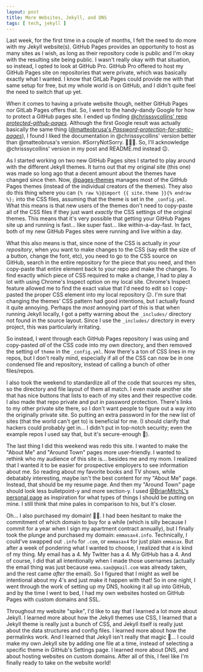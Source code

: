 ```yaml
---
layout: post
title: More Websites, Jekyll, and DNS
tags: [ tech, jekyll ]
---
```


Last week, for the first time in a couple of months, I felt the need to do more with my Jekyll website(s). GitHub Pages provides an opportunity to host as many sites as I wish, as long as their repository code is public and I'm okay with the resulting site being public. I wasn't really okay with that situation, so instead, I opted to look at GitHub Pro. GitHub Pro offered to host my GitHub Pages site on repositories that were private, which was basically exactly what I wanted. I know that GitLab Pages could provide me with that same setup for free, but my whole world is on GitHub, and I didn't quite feel the need to switch that up yet.

When it comes to having a private website though, neither GitHub Pages nor GitLab Pages offers that. So, I went to the handy-dandy Google for how to protect a GitHub pages site. I ended up finding [@chrisssycollins' repo _protected-github-pages_](https://github.com/chrisssycollins/protected-github-pages). Although the first Google result was actually basically the same thing ([@matteobrusa's _Password-protection-for-static-pages_](https://github.com/matteobrusa/Password-protection-for-static-pages)), I found I liked the documentation in @chrisssycollins' version better than @matteobrusa's version. #SorryNotSorry. 🤷🏻‍♀️. So, I'll acknowledge @chrisssycollins' version in my post and README.md instead 😉.

As I started working on two new GitHub Pages sites I started to play around with the different Jekyll themes. It turns out that my original site (this one) was made so long ago that a decent amount about the themes have changed since then. Now, [@pages-themes](https://github.com/pages-themes) manages most of the GitHub Pages themes (instead of the individual creators of the themes). They also do this thing where you can `{% raw %}@import {{ site.theme }}{% endraw %};` into the CSS files, assuming that the theme is set in the `_config.yml`. What this means is that new users of the themes don't need to copy-paste all of the CSS files if they just want _exactly_ the CSS settings of the original themes. This means that it's very possible that getting your GitHub Pages site up and running is fast... like super fast... like within-a-day-fast. In fact, both of my new GitHub Pages sites were running and live within a day.

What this also means is that, since none of the CSS is actually _in your repository_, when you want to make changes to the CSS (say edit the size of a button, change the font, etc), you need to go to the CSS source on GitHub, search in the entire repository for the piece that you need, and then copy-paste that entire element back to your repo and make the changes. To find exactly which piece of CSS required to make a change, I had to play a lot with using Chrome's Inspect option on my local site. Chrome's Inspect feature allowed me to find the exact value that I'd need to edit so I copy-pasted the proper CSS element into my local repository 😕. I'm sure that changing the themes' CSS pattern had good intentions, but I actually found it quite annoying. Perhaps the _most_ annoying part of this is that when running Jekyll locally, I got a petty warning about the `_includes/` directory not found in the source layout. Since I use the `_includes/` directory in every project, this was particularly irritating.

So instead, I went through each GitHub Pages repository I was using and copy-pasted _all_ of the CSS code into my own directory, and then removed the setting of `theme` in the `_config.yml`. Now there's a ton of CSS lines in my repos, but I don't really mind, especially if all of the CSS can now be in one condensed file and repository, instead of calling a bunch of other files/repos.

I also took the weekend to standardize all of the code that sources my sites, so the directory and file layout of them all match. I even made another site that has nice buttons that lists to each of my sites and their respective code. I also made that repo private and put in password protection. There's links to my other private site there, so I don't want people to figure out a way into the originally private site. So putting an extra password in for the new list of sites (that the world can't get to) is beneficial for me. (I should clarify that hackers could probably get in... I didn't put in top-notch security; even the example repos I used say that, but it's secure-enough 🤫).

The last thing I did this weekend was redo this site. I wanted to make the "About Me" and "Around Town" pages more user-friendly. I wanted to rethink who my audience of this site is... besides me and my mom. I realized that I wanted it to be easier for prospective employers to see information about me. So reading about my favorite books and TV shows, while debatably interesting, maybe isn't the best content for my "About Me" page. Instead, that should be my resume page. And then my "Around Town" page should look less bulletpoint-y and more section-y. I used [@BrianMitchL's personal page](https://brianm.me/) as inspiration for what types of things I should be putting on mine. I still think that mine pales in comparison to his, but it's closer.

Oh... I also purchased my domain! 🙌🏼. I had been hesitant to make the commitment of which domain to buy for a while (which is silly because I commit for a year when I sign my apartment contract annually), but I finally took the plunge and purchased my domain: `emmasax4.info`. Technically, I could've swapped out `.info` for `.com`, or `emmasax4` for just plain `emmasax`. But after a week of pondering what I wanted to choose, I realized that `4` is kind of my thing. My email has a 4. My Twitter has a 4. My GitHub has a 4. And of course, I did that all intentionally when I made those usernames (actually the email thing was just because `emma.sax@gmail.com` was already taken, and the rest came _after_ the email). So I figured that I might as well be intentional about my 4's and just make it happen with that! So in one night, I went through the work of setting up my DNS, hooking it all up into GitHub, and by the time I went to bed, I had my own websites hosted on GitHub Pages with custom domains and SSL.

Throughout my website "spike", I'd like to say that I learned a lot more about Jekyll. I learned more about how the Jekyll themes use CSS, I learned that a Jekyll theme is really just a bunch of CSS, and Jekyll itself is really just about the data structures and config files. I learned more about how the permalinks work. And I learned that Jekyll isn't really that magic 🎉... I could make my own Jekyll site by adding one file at a time, instead of selecting a specific theme in GitHub's Settings page. I learned more about DNS, and about hosting websites on custom domains. After all of this, I feel like I'm finally ready to take on the website world!

